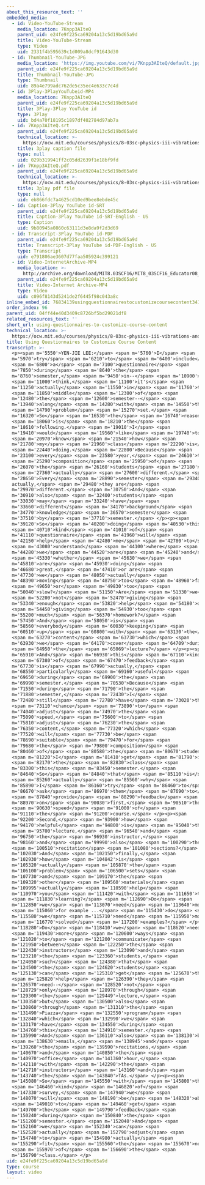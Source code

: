 ```yaml
---
about_this_resource_text: ''
embedded_media:
  - id: Video-YouTube-Stream
    media_location: 7Knpp3AIteQ
    parent_uid: e24fe9f225ca69204a13c5d19bd65a9d
    title: Video-YouTube-Stream
    type: Video
    uid: 2331f4b595639c1d009a8dcf91643d30
  - id: Thumbnail-YouTube-JPG
    media_location: 'https://img.youtube.com/vi/7Knpp3AIteQ/default.jpg'
    parent_uid: e24fe9f225ca69204a13c5d19bd65a9d
    title: Thumbnail-YouTube-JPG
    type: Thumbnail
    uid: 89a4e799adc762de5c35ec4e633c7c4d
  - id: 3Play-3PlayYouTubeid-MP4
    media_location: 7Knpp3AIteQ
    parent_uid: e24fe9f225ca69204a13c5d19bd65a9d
    title: 3Play-3Play YouTube id
    type: 3Play
    uid: bd4a70f18195c1897df402784d97ab7a
  - id: 7Knpp3AIteQ.srt
    parent_uid: e24fe9f225ca69204a13c5d19bd65a9d
    technical_location: >-
      https://ocw.mit.edu/courses/physics/8-03sc-physics-iii-vibrations-and-waves-fall-2016/instructor-insights/using-questionnaires-to-customize-course-content/7Knpp3AIteQ.srt
    title: 3play caption file
    type: null
    uid: 029b319941ff2c05dd2639f1e18bf9fd
  - id: 7Knpp3AIteQ.pdf
    parent_uid: e24fe9f225ca69204a13c5d19bd65a9d
    technical_location: >-
      https://ocw.mit.edu/courses/physics/8-03sc-physics-iii-vibrations-and-waves-fall-2016/instructor-insights/using-questionnaires-to-customize-course-content/7Knpp3AIteQ.pdf
    title: 3play pdf file
    type: null
    uid: eb866fdc7a4625cd10ed9bee8ebde45c
  - id: Caption-3Play YouTube id-SRT
    parent_uid: e24fe9f225ca69204a13c5d19bd65a9d
    title: Caption-3Play YouTube id-SRT-English - US
    type: Caption
    uid: 9b80945a0860c63111d3e8da9f2d3d69
  - id: Transcript-3Play YouTube id-PDF
    parent_uid: e24fe9f225ca69204a13c5d19bd65a9d
    title: Transcript-3Play YouTube id-PDF-English - US
    type: Transcript
    uid: e791806ae3607d77faa505924c399121
  - id: Video-InternetArchive-MP4
    media_location: >-
      http://archive.org/download/MIT8.03SCF16/MIT8_03SCF16_Educator08_Questionnaires_300k.mp4
    parent_uid: e24fe9f225ca69204a13c5d19bd65a9d
    title: Video-Internet Archive-MP4
    type: Video
    uid: c096f8143d5241de2f6445f98c043a8c
inline_embed_id: 76834139usingquestionnairestocustomizecoursecontent34133790
order_index: 96
parent_uid: 04ff44e40d3409c8726bf5bd29021df8
related_resources_text: ''
short_url: using-questionnaires-to-customize-course-content
technical_location: >-
  https://ocw.mit.edu/courses/physics/8-03sc-physics-iii-vibrations-and-waves-fall-2016/instructor-insights/using-questionnaires-to-customize-course-content
title: Using Questionnaires to Customize Course Content
transcript: >-
  <p><span m='5550'>YEN-JIE LEE:</span> <span m='5760'>I</span> <span
  m='5970'>try</span> <span m='6210'>to</span> <span m='6400'>include</span>
  <span m='6800'>a</span> <span m='7100'>questionnaire</span> <span
  m='7850'>during</span> <span m='8640'>the</span> <span
  m='8760'>semester,</span> <span m='9450'>in--</span> <span m='10900'>I</span>
  <span m='11000'>think,</span> <span m='11100'>it's</span> <span
  m='11250'>actually</span> <span m='11550'>in</span> <span m='11760'>the</span>
  <span m='11850'>middle</span> <span m='12300'>of</span> <span
  m='12480'>the</span> <span m='12600'>semester--</span> <span
  m='13940'>along</span> <span m='14280'>with</span> <span m='14550'>the</span>
  <span m='14790'>problem</span> <span m='15270'>set.</span> <span
  m='16320'>So</span> <span m='16530'>the</span> <span m='16740'>reason</span>
  <span m='18060'>is</span> <span m='18210'>the</span> <span
  m='18610'>following.</span> <span m='19010'>I</span> <span
  m='19410'>would</span> <span m='19560'>like</span> <span m='19740'>to</span>
  <span m='20970'>know</span> <span m='21540'>how</span> <span
  m='21780'>my</span> <span m='21960'>class</span> <span m='22290'>is</span>
  <span m='22440'>doing.</span> <span m='22800'>Because</span> <span
  m='23100'>every</span> <span m='23580'>year,</span> <span m='24610'>the</span>
  <span m='25290'>composition</span> <span m='25950'>of</span> <span
  m='26070'>the</span> <span m='26160'>students</span> <span m='27180'>is</span>
  <span m='27360'>actually</span> <span m='27600'>different.</span> <span
  m='28650'>Every</span> <span m='28890'>semester</span> <span m='29340'>is,
  actually,</span> <span m='29480'>they are</span> <span
  m='29970'>different.</span> <span m='30750'>And</span> <span
  m='30910'>also</span> <span m='32400'>students</span> <span
  m='33030'>may</span> <span m='33240'>have</span> <span
  m='33660'>different</span> <span m='34170'>background</span> <span
  m='34770'>knowledge</span> <span m='36570'>semester</span> <span
  m='37510'>by</span> <span m='37710'>semester.</span> </p><p><span
  m='39120'>So</span> <span m='40200'>doing</span> <span m='40530'>this</span>
  <span m='40710'>kind</span> <span m='41010'>of</span> <span
  m='41110'>questionnaire</span> <span m='41960'>will</span> <span
  m='42150'>help</span> <span m='42480'>me</span> <span m='42780'>to</span>
  <span m='43080'>understand</span> <span m='44100'>where</span> <span
  m='44280'>we</span> <span m='44520'>are</span> <span m='45240'>and</span>
  <span m='45330'>whether</span> <span m='45630'>we</span> <span
  m='45810'>are</span> <span m='45930'>doing</span> <span
  m='46680'>great,</span> <span m='47410'>or are</span> <span
  m='47730'>we</span> <span m='48050'>actually</span> <span
  m='48390'>moving</span> <span m='48750'>too</span> <span m='48960'>fast</span>
  <span m='49650'>or</span> <span m='49830'>too</span> <span
  m='50040'>slow?</span> <span m='51150'>Are</span> <span m='51330'>we</span>
  <span m='52200'>not</span> <span m='52470'>giving</span> <span
  m='53340'>enough</span> <span m='53820'>help</span> <span m='54180'>or</span>
  <span m='54450'>giving</span> <span m='54930'>too</span> <span
  m='55200'>much</span> <span m='56370'>homework?</span> <span
  m='57450'>And</span> <span m='58050'>is</span> <span
  m='58560'>everybody</span> <span m='60030'>keeping</span> <span
  m='60510'>up</span> <span m='60800'>with</span> <span m='63130'>the</span>
  <span m='63270'>content</span> <span m='63730'>which</span> <span
  m='63930'>we</span> <span m='64170'>cover</span> <span m='64709'>during</span>
  <span m='64950'>the</span> <span m='65069'>lecture?</span> </p><p><span
  m='65910'>And</span> <span m='66930'>this</span> <span m='67110'>kind</span>
  <span m='67380'>of</span> <span m='67470'>feedback</span> <span
  m='67730'>is</span> <span m='67990'>actually,</span> <span
  m='68550'>particularly</span> <span m='69160'>useful</span> <span
  m='69650'>during</span> <span m='69900'>the</span> <span
  m='69990'>semester.</span> <span m='70530'>Because</span> <span
  m='71550'>during</span> <span m='71790'>the</span> <span
  m='71880'>semester,</span> <span m='72430'>I</span> <span
  m='72480'>still</span> <span m='72780'>have</span> <span m='73020'>the</span>
  <span m='73110'>chance</span> <span m='73890'>to</span> <span
  m='74040'>adjust</span> <span m='74970'>the</span> <span
  m='75090'>speed,</span> <span m='75600'>to</span> <span
  m='75810'>adjust</span> <span m='76230'>the</span> <span
  m='76350'>content,</span> <span m='77320'>which</span> <span
  m='77520'>will</span> <span m='77730'>be</span> <span
  m='78690'>suitable</span> <span m='79470'>for</span> <span
  m='79680'>the</span> <span m='79800'>composition</span> <span
  m='80460'>of</span> <span m='80580'>the</span> <span m='80670'>students</span>
  <span m='81220'>I</span> <span m='81410'>get</span> <span m='81790'>in</span>
  <span m='82170'>the</span> <span m='82830'>class</span> <span
  m='83300'>this</span> <span m='83450'>semester.</span> <span
  m='84640'>So</span> <span m='84840'>that</span> <span m='85110'>is</span>
  <span m='85260'>actually</span> <span m='85560'>why</span> <span
  m='85890'>I</span> <span m='86160'>try</span> <span m='86460'>to</span> <span
  m='86670'>ask</span> <span m='86970'>them</span> <span m='87690'>to</span>
  <span m='87840'>provide</span> <span m='88290'>feedback</span> <span
  m='88970'>on</span> <span m='90030'>first,</span> <span m='90510'>the</span>
  <span m='90630'>speed</span> <span m='91000'>of</span> <span
  m='91110'>the</span> <span m='91200'>course.</span> </p><p><span
  m='92200'>Second,</span> <span m='93900'>how</span> <span
  m='94170'>helpful</span> <span m='94800'>is</span> <span m='95040'>the</span>
  <span m='95700'>lecture,</span> <span m='96540'>and</span> <span
  m='96750'>the</span> <span m='96930'>instructor,</span> <span
  m='98160'>and</span> <span m='99990'>also</span> <span m='100290'>the</span>
  <span m='100510'>recitation</span> <span m='101080'>sections?</span> <span
  m='102030'>And</span> <span m='102150'>finally,</span> <span
  m='102930'>how</span> <span m='104842'>is</span> <span
  m='105320'>actually</span> <span m='105870'>the</span> <span
  m='106100'>problem</span> <span m='106500'>sets</span> <span
  m='107730'>and</span> <span m='109170'>the</span> <span
  m='109320'>other</span> <span m='109560'>materials</span> <span
  m='109995'>actually</span> <span m='110590'>help</span> <span
  m='110970'>you</span> <span m='111420'>with</span> <span m='111650'>the</span>
  <span m='111830'>learning?</span> <span m='112690'>Do</span> <span
  m='112850'>we</span> <span m='113070'>need</span> <span m='113640'>more</span>
  <span m='115060'>for example ...</span> <span m='115430'>do</span> <span
  m='115580'>we</span> <span m='115710'>need</span> <span m='115950'>more</span>
  <span m='116770'>solved</span> <span m='117200'>examples?</span> </p><p><span
  m='118280'>Do</span> <span m='118410'>we</span> <span m='118620'>need</span>
  <span m='119430'>more</span> <span m='120600'>ways</span> <span
  m='121020'>to</span> <span m='121200'>communicate</span> <span
  m='121950'>between</span> <span m='122250'>the</span> <span
  m='122430'>instructors</span> <span m='123090'>and</span> <span
  m='123210'>the</span> <span m='123360'>students,</span> <span
  m='124050'>such</span> <span m='124380'>that</span> <span
  m='124500'>the</span> <span m='124620'>students</span> <span
  m='125130'>can</span> <span m='125310'>get</span> <span m='125670'>the</span>
  <span m='125820'>help</span> <span m='126390'>they</span> <span
  m='126570'>need--</span> <span m='128520'>not</span> <span
  m='128729'>only</span> <span m='128970'>through</span> <span
  m='129300'>the</span> <span m='129449'>lecture,</span> <span
  m='130350'>but</span> <span m='130500'>also</span> <span
  m='130860'>through</span> <span m='131310'>the</span> <span
  m='131490'>Piazza</span> <span m='132550'>program</span> <span
  m='132840'>which</span> <span m='132990'>we</span> <span
  m='133170'>have</span> <span m='134550'>during</span> <span
  m='134760'>this</span> <span m='134910'>semester.</span> <span
  m='135990'>And</span> <span m='136110'>also</span> <span m='138130'>by</span>
  <span m='138630'>emails,</span> <span m='138945'>and</span> <span
  m='139260'>the</span> <span m='139590'>recitations,</span> <span
  m='140670'>and</span> <span m='140850'>the</span> <span
  m='140970'>office</span> <span m='141360'>hour,</span> <span
  m='142110'>with</span> <span m='142290'>the</span> <span
  m='142710'>instructors</span> <span m='143160'>and</span> <span
  m='143740'>the</span> <span m='143840'>TAs.</span> </p><p><span
  m='145080'>So</span> <span m='145550'>with</span> <span m='145800'>that</span>
  <span m='146460'>kind</span> <span m='146820'>of</span> <span
  m='147330'>survey,</span> <span m='147940'>we</span> <span
  m='148070'>will</span> <span m='148190'>be</span> <span m='148320'>able</span>
  <span m='149010'>to</span> <span m='149460'>get</span> <span
  m='149700'>the</span> <span m='149790'>feedback</span> <span
  m='150240'>during</span> <span m='150840'>the</span> <span
  m='151200'>semester.</span> <span m='152040'>And</span> <span
  m='152160'>we</span> <span m='152340'>can</span> <span
  m='152520'>actually</span> <span m='152790'>adjust</span> <span
  m='154740'>to</span> <span m='154980'>actually</span> <span
  m='155290'>fit</span> <span m='155560'>the</span> <span m='155670'>need</span>
  <span m='155970'>of</span> <span m='156690'>the</span> <span
  m='156790'>class.</span> </p>
uid: e24fe9f225ca69204a13c5d19bd65a9d
type: course
layout: video
---
```


